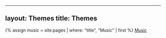 
---
layout: Themes
title: Themes
---

{% assign music = site.pages | where: "title", "Music" | first %}
<a href="{{ music.url | relative_url }}">Music</a>
